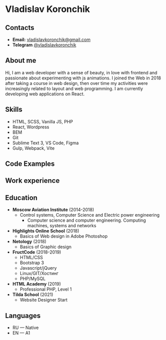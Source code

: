 # Vladislav Koronchik

## Contacts
- **Email:** [vladislavkoronchik@gmail.com](mailto:vladislavkoronchik@gmail.com)
- **Telegram** [@vladislavkoronchik](https://t.me/vladislavkoronchik)

## About me
Hi, I am a web developer with a sense of beauty, in love with frontend and passionate about experimenting with js animations. I joined the Web in 2018 after taking a course in web design, then over time my activities were increasingly related to layout and web programming. I am currently developing web applications on React.

## Skills
- HTML, SCSS, Vanilla JS, PHP
- React, Wordpress
- BEM
- Git
- Sublime Text 3, VS Code, Figma
- Gulp, Webpack, Vite

## Code Examples


## Work experience


## Education
* **Moscow Aviation Institute** (2014-2018)
    + Control systems, Computer Science and Electric power engineering
        - Computer science and computer engineering. Computing machines, systems and networks
* **Highlights Online School** (2018)
    + Basics of Web design in Adobe Photoshop
* **Netology** (2018)
    + Basics of Graphic design
* **FructCode** (2018-2019)
    + HTML/CSS
    + Bootstrap 3
    + Javascript/jQuery
    + Linux/GIT/Хостинг
    + PHP/MySQL
* **HTML Academy** (2019)
    + Professional PHP, Level 1
* **Tilda School** (2021)
    + Website Designer Start

## Languages
- RU — Native
- EN — A1

